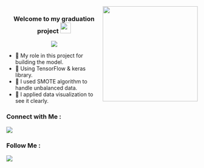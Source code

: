 
<img width="250" align="right" src="https://www.odinschool.com/hubfs/Imported_Blog_Media/giphy-Aug-30-2021-08-36-20-58-AM.gif">

<h3 align="center">
  Welcome to my graduation project
  <img src="https://cdn-icons-png.flaticon.com/512/1754/1754210.png" width="28">
</h3>

<!-- Typing SVG by DenverCoder1 - https://github.com/DenverCoder1/readme-typing-svg -->
<p align="center">
  <a href="https://github.com/DenverCoder1/readme-typing-svg"><img src="https://readme-typing-svg.herokuapp.com/?lines=%20Alzheimer%20Detection%20;%20Building%20the%20model&font=Fira%20Code&center=true&width=440&height=45&color=ecb306&vCenter=true&size=22"></a>
</p> 

- 🧠 My role in this project for building the model.
- 🧠 Using TensorFlow & keras library.
- 🧠 I used SMOTE algorithm to handle unbalanced data.
- 🧠 I applied data visualization to see it clearly.
  
### Connect with Me :

<a href="https://www.linkedin.com/in/omarmaher0" target="_blank"><img src="https://img.shields.io/badge/-Omar%20Maher-0077B5?style=for-the-badge&logo=Linkedin&logoColor=white"/></a>

### Follow Me :

<a href="https://www.youtube.com/@brefat" target="_blank"><img src="https://img.shields.io/badge/-Omar%20Maher-0077B5?style=for-the-badge&logo=youtube&logoColor=white"/></a>


